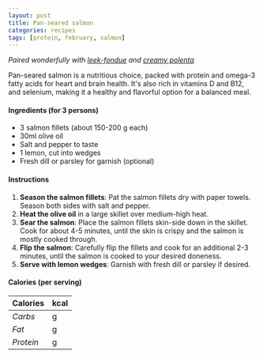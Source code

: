 ```yaml
---
layout: post
title: Pan-seared salmon
categories: recipes
tags: [protein, february, salmon]
---
```


*Paired wonderfully with <a href="/recipes/leek-fondue">leek-fondue</a> and <a href="/recipes/creamy-polenta">creamy polenta</a>*

Pan-seared salmon is a nutritious choice, packed with protein and omega-3 fatty acids for heart and brain health. It's also rich in vitamins D and B12, and selenium, making it a healthy and flavorful option for a balanced meal.

#### Ingredients (for 3 persons)
- 3 salmon fillets (about 150-200 g each)
- 30ml olive oil
- Salt and pepper to taste
- 1 lemon, cut into wedges
- Fresh dill or parsley for garnish (optional)

#### Instructions
1. **Season the salmon fillets**: Pat the salmon fillets dry with paper towels. Season both sides with salt and pepper.
2. **Heat the olive oil** in a large skillet over medium-high heat.
3. **Sear the salmon**: Place the salmon fillets skin-side down in the skillet. Cook for about 4-5 minutes, until the skin is crispy and the salmon is mostly cooked through.
4. **Flip the salmon**: Carefully flip the fillets and cook for an additional 2-3 minutes, until the salmon is cooked to your desired doneness.
5. **Serve with lemon wedges**: Garnish with fresh dill or parsley if desired.

#### Calories (per serving)

| **Calories** | kcal |
| ----------- | ----------- |
| *Carbs* | g |
| *Fat* | g |
| *Protein* | g |